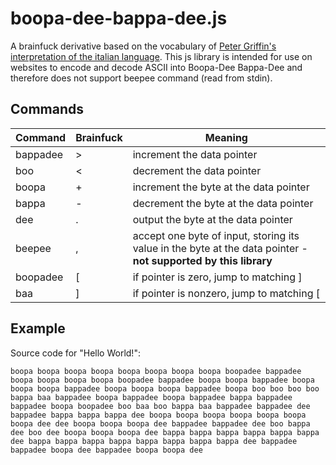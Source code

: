 # boopa-dee-bappa-dee.js

A brainfuck derivative based on the vocabulary of [Peter Griffin's interpretation of the italian language](https://youtu.be/aS38wY1Fm34).
This js library is intended for use on websites to encode and decode ASCII into Boopa-Dee Bappa-Dee and therefore does not support beepee command (read from stdin).

## Commands
Command | Brainfuck | Meaning
--- | --- | ---
bappadee | \> | increment the data pointer
boo | \< | decrement the data pointer
boopa | \+ | increment the byte at the data pointer
bappa | \- | decrement the byte at the data pointer
dee | \. | output the byte at the data pointer
beepee | \, | accept one byte of input, storing its value in the byte at the data pointer - **not supported by this library**
boopadee | \[ | if pointer is zero, jump to matching ]
baa | \] | if pointer is nonzero, jump to matching [

## Example
Source code for "Hello World!":
```
boopa boopa boopa boopa boopa boopa boopa boopa boopadee bappadee boopa boopa boopa boopa boopadee bappadee boopa boopa bappadee boopa boopa boopa bappadee boopa boopa boopa bappadee boopa boo boo boo boo bappa baa bappadee boopa bappadee boopa bappadee bappa bappadee bappadee boopa boopadee boo baa boo bappa baa bappadee bappadee dee bappadee bappa bappa bappa dee boopa boopa boopa boopa boopa boopa boopa dee dee boopa boopa boopa dee bappadee bappadee dee boo bappa dee boo dee boopa boopa boopa dee bappa bappa bappa bappa bappa bappa dee bappa bappa bappa bappa bappa bappa bappa bappa dee bappadee bappadee boopa dee bappadee boopa boopa dee
```
